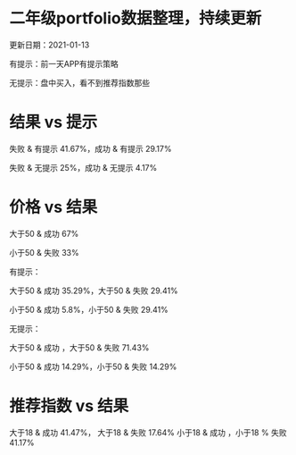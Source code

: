 # 二年级portfolio数据整理，持续更新

更新日期：2021-01-13

有提示：前一天APP有提示策略

无提示：盘中买入，看不到推荐指数那些

# 结果 vs 提示

失败 & 有提示 41.67%，成功 & 有提示 29.17%

失败 & 无提示 25%，成功 & 无提示 4.17%

# 价格 vs 结果

大于50 & 成功 67%

小于50 & 失败 33%

有提示：

大于50 & 成功 35.29%，大于50 & 失败 29.41%

小于50 & 成功 5.8%，小于50 & 失败 29.41%

无提示：

大于50 & 成功 ，大于50 & 失败 71.43%

小于50 & 成功 14.29%，小于50 & 失败 14.29%

# 推荐指数 vs 结果

大于18 & 成功 41.47%， 大于18 & 失败 17.64%
小于18 & 成功 ，小于18 % 失败 41.17%
